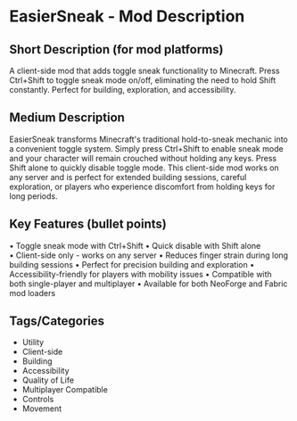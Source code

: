 # EasierSneak - Mod Description

## Short Description (for mod platforms)

A client-side mod that adds toggle sneak functionality to Minecraft. Press Ctrl+Shift to toggle sneak mode on/off, eliminating the need to hold Shift constantly. Perfect for building, exploration, and accessibility.

## Medium Description

EasierSneak transforms Minecraft's traditional hold-to-sneak mechanic into a convenient toggle system. Simply press Ctrl+Shift to enable sneak mode and your character will remain crouched without holding any keys. Press Shift alone to quickly disable toggle mode. This client-side mod works on any server and is perfect for extended building sessions, careful exploration, or players who experience discomfort from holding keys for long periods.

## Key Features (bullet points)

• Toggle sneak mode with Ctrl+Shift
• Quick disable with Shift alone  
• Client-side only - works on any server
• Reduces finger strain during long building sessions
• Perfect for precision building and exploration
• Accessibility-friendly for players with mobility issues
• Compatible with both single-player and multiplayer
• Available for both NeoForge and Fabric mod loaders

## Tags/Categories

- Utility
- Client-side
- Building
- Accessibility
- Quality of Life
- Multiplayer Compatible
- Controls
- Movement
